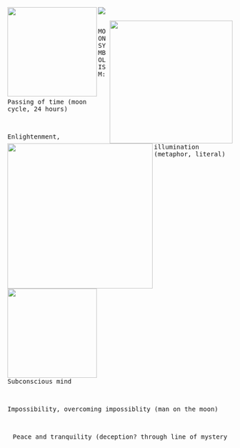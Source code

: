 
<img width="200" src="https://file.garden/aKx61rVxdUrS2u9V/placeholer" align="left"/> <img align src="https://komarev.com/ghpvc/?username=taphy&color=blue&style=social&label=top%20things%20you%20didn't%20know%20about%20the%20moon" align="right">

<img src="https://file.garden/aKx61rVxdUrS2u9V/placeholer" width="275" align="right">

<kbd><br>MOON SYMBOLISM:<br>&nbsp;  </kbd>

<img src="https://file.garden/aKx61rVxdUrS2u9V/placeholer" width="325" align="left">

<kbd><br>Passing of time (moon cycle, 24 hours)<br>&nbsp;  </kbd>

<kbd><br>Enlightenment, illumination (metaphor, literal)<br>&nbsp;  </kbd>

<img src="https://file.garden/aKx61rVxdUrS2u9V/placeholer" width="200" align="center"> <kbd><br>Subconscious mind<br>&nbsp;  </kbd>
 
<kbd><br>Impossibility, overcoming impossiblity (man on the moon)<br>&nbsp;  </kbd>

<p align="center">
 <kbd><br>Peace and tranquility (deception? through line of mystery<br>&nbsp;  </kbd>
